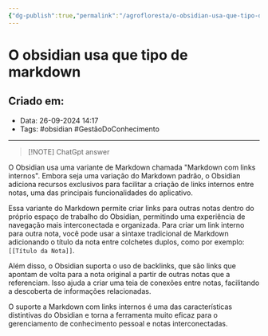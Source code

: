 ```yaml
---
{"dg-publish":true,"permalink":"/agrofloresta/o-obsidian-usa-que-tipo-de-markdown/","tags":["obsidian","GestãoDoConhecimento"],"dgHomeLink":true,"dgShowLocalGraph":true,"dgShowFileTree":true,"noteIcon":""}
---
```


# O obsidian usa que tipo de markdown

## Criado em:
- Data: 26-09-2024 14:17
- Tags: #obsidian
#GestãoDoConhecimento 

---

> [!NOTE] ChatGpt answer
> 

O Obsidian usa uma variante de Markdown chamada "Markdown com links internos". Embora seja uma variação do Markdown padrão, o Obsidian adiciona recursos exclusivos para facilitar a criação de links internos entre notas, uma das principais funcionalidades do aplicativo.

Essa variante do Markdown permite criar links para outras notas dentro do próprio espaço de trabalho do Obsidian, permitindo uma experiência de navegação mais interconectada e organizada. Para criar um link interno para outra nota, você pode usar a sintaxe tradicional de Markdown adicionando o título da nota entre colchetes duplos, como por exemplo: `[[Título da Nota]]`.

Além disso, o Obsidian suporta o uso de backlinks, que são links que apontam de volta para a nota original a partir de outras notas que a referenciam. Isso ajuda a criar uma teia de conexões entre notas, facilitando a descoberta de informações relacionadas.

O suporte a Markdown com links internos é uma das características distintivas do Obsidian e torna a ferramenta muito eficaz para o gerenciamento de conhecimento pessoal e notas interconectadas.


